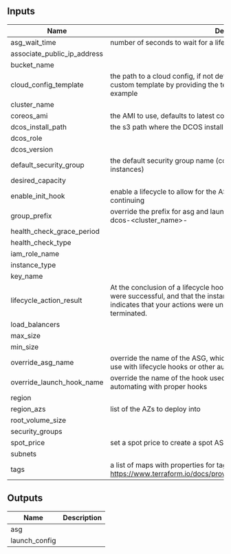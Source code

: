 
## Inputs

| Name | Description | Type | Default | Required |
|------|-------------|:----:|:-----:|:-----:|
| asg_wait_time | number of seconds to wait for a lifecycle hook for mesos to install | string | `360` | no |
| associate_public_ip_address |  | string | `false` | no |
| bucket_name |  | string | - | yes |
| cloud_config_template | the path to a cloud config, if not defined, uses the default template. Set a custom template by providing the text, see the source template for an example | string | `` | no |
| cluster_name |  | string | - | yes |
| coreos_ami | the AMI to use, defaults to latest coreos ami | string | `` | no |
| dcos_install_path | the s3 path where the DCOS install is located | string | - | yes |
| dcos_role |  | string | - | yes |
| dcos_version |  | string | - | yes |
| default_security_group | the default security group name (contains common settings for all instances) | string | - | yes |
| desired_capacity |  | string | `1` | no |
| enable_init_hook | enable a lifecycle to allow for the ASG to properly join the cluster before continuing | string | `false` | no |
| group_prefix | override the prefix for asg and launch configs in this group, defaults to dcos-<cluster_name>-<dcos-role> | string | `` | no |
| health_check_grace_period |  | string | `600` | no |
| health_check_type |  | string | `EC2` | no |
| iam_role_name |  | string | - | yes |
| instance_type |  | string | `t2.large` | no |
| key_name |  | string | `ops` | no |
| lifecycle_action_result | At the conclusion of a lifecycle hook, CONTINUE indicates that your actions were successful, and that the instance into service, whereas ABANDON indicates that your actions were unsuccessful, and that the instance can be terminated. | string | `CONTINUE` | no |
| load_balancers |  | list | `<list>` | no |
| max_size |  | string | `1` | no |
| min_size |  | string | `1` | no |
| override_asg_name | override the name of the ASG, which is useful for creating stable names to use with lifecycle hooks or other automation | string | `` | no |
| override_launch_hook_name | override the name of the hook used for initial lifecycle hooks, useful for automating with proper hooks | string | `` | no |
| region |  | string | - | yes |
| region_azs | list of the AZs to deploy into | list | `<list>` | no |
| root_volume_size |  | string | `120` | no |
| security_groups |  | list | `<list>` | no |
| spot_price | set a spot price to create a spot ASG | string | `` | no |
| subnets |  | list | `<list>` | no |
| tags | a list of maps with properties for tags, see https://www.terraform.io/docs/providers/aws/r/autoscaling_group.html#tags | list | `<list>` | no |

## Outputs

| Name | Description |
|------|-------------|
| asg |  |
| launch_config |  |

